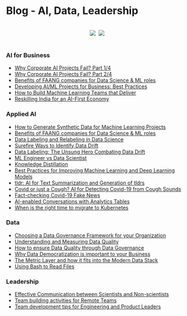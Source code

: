 # Blog - AI, Data, Leadership

<br>

<div align="center">
    <a target="_blank" href="https://www.linkedin.com/sundeepteki/"><img src="https://img.shields.io/badge/style--5eba00.svg?label=LinkedIn&logo=linkedin&style=social"></a>&nbsp;
    <a target="_blank" href="https://www.twitter.com/sundeepteki"><img src="https://img.shields.io/twitter/follow/sundeepteki?label=%20Follow&style=social"></a>&nbsp;
<br>
</div>

<br>

### AI for Business
- [Why Corporate AI Projects Fail? Part 1/4](http://www.sundeepteki.org/blog/why-corporate-ai-projects-fail-part-14)
- [Why Corporate AI Projects Fail? Part 2/4](http://www.sundeepteki.org/blog/why-corporate-ai-projects-fail-part-24)
- [Benefits of FAANG companies for Data Science & ML roles](http://www.sundeepteki.org/blog/five-5-minutes-team-building-activities-for-remote-teams)
- [Developing AI/ML Projects for Business: Best Practices]([https://neptune.ai/blog/building-ai-ml-projects-for-business-best-practices](https://www.sundeepteki.org/blog/developing-aiml-projects-for-business-best-practices))
- [How to Build Machine Learning Teams that Deliver]([http://neptune.ai/blog/how-to-build-machine-learning-teams-that-deliver](https://www.sundeepteki.org/blog/how-to-build-machine-learning-teams-that-deliver))
- [Reskilling India for an AI-First Economy](http://www.businessworld.in/article/Reskilling-India-For-An-AI-first-Economy-/24-11-2020-346128/)

### Applied AI
- [How to Generate Synthetic Data for Machine Learning Projects](http://www.sundeepteki.org/blog/how-to-generate-synthetic-data-for-machine-learning-projects)
- [Benefits of FAANG companies for Data Science & ML roles](http://www.sundeepteki.org/blog/five-5-minutes-team-building-activities-for-remote-teams)
- [Data Labeling and Relabeling in Data Science](http://www.sundeepteki.org/blog/data-labelling-and-relabelling-in-data-science)
- [Surefire Ways to Identify Data Drift](http://www.sundeepteki.org/blog/surefire-ways-to-identify-data-drift)
- [Data Labeling: The Unsung Hero Combating Data Drift](https://www.sundeepteki.org/blog/data-labeling-the-unsung-hero-combating-data-drift)
- [ML Engineer vs Data Scientist](https://www.sundeepteki.org/blog/ml-engineer-vs-data-scientist)
- [Knowledge Distillation](https://neptune.ai/blog/knowledge-distillation)
- [Best Practices for Improving Machine Learning and Deep Learning Models](https://neptune.ai/blog/improving-machine-learning-deep-learning-models)
- [tldr: AI for Text Summarization and Generation of tldrs](https://towardsdatascience.com/too-long-didnt-read-ai-for-text-summarization-and-generation-of-tldrs-dc020590aed8)
- [Covid or just a Cough? AI for Detecting Covid-19 from Cough Sounds](https://www.kdnuggets.com/2020/12/covid-cough-ai-detecting-sounds.html)
- [Fact-checking Covid-19 Fake News](https://towardsdatascience.com/fact-checking-covid-19-fake-news-ae49c8d667e2)
- [AI-enabled Conversations with Analytics Tables](https://towardsdatascience.com/ai-enabled-conversations-with-analytics-tables-66a10c9a3d05)
- [When is the right time to migrate to Kubernetes](https://www.sundeepteki.org/blog/when-is-the-right-time-to-migrate-to-kubernetes)

### Data
- [Choosing a Data Governance Framework for your Organization](http://www.sundeepteki.org/blog/choosing-a-data-governance-framework-for-your-organization)
- [Understanding and Measuring Data Quality](http://www.sundeepteki.org/blog/understanding-and-measuring-data-quality)
- [How to ensure Data Quality through Data Governance](http://www.sundeepteki.org/blog/how-to-ensure-data-quality-through-governance)
- [Why Data Democratization is important to your Business](https://www.sundeepteki.org/blog/why-data-democratization-is-important-to-your-business)
- [The Metric Layer and how it fits into the Modern Data Stack](http://www.sundeepteki.org/blog/the-metric-layer-how-it-fits-into-the-modern-data-stack)
- [Using Bash to Read Files](https://www.sundeepteki.org/blog/using-bash-to-read-files)

### Leadership
- [Effective Communication between Scientists and Non-scientists](http://www.sundeepteki.org/blog/effective-communication-between-scientists-and-non-scientists)
- [Team building activities for Remote Teams](http://www.sundeepteki.org/blog/five-5-minutes-team-building-activities-for-remote-teams)
- [Team development tips for Engineering and Product Leaders](http://www.sundeepteki.org/blog/team-development-tips-for-engineering-and-product-leaders)
